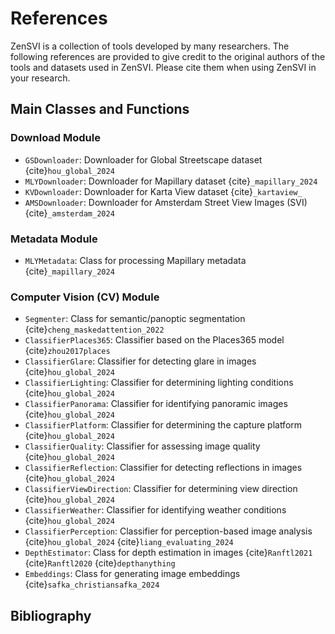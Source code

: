 # References

ZenSVI is a collection of tools developed by many researchers. The following references are provided to give credit to the original authors of the tools and datasets used in ZenSVI. Please cite them when using ZenSVI in your research.

## Main Classes and Functions

### Download Module
- `GSDownloader`: Downloader for Global Streetscape dataset {cite}`hou_global_2024`
- `MLYDownloader`: Downloader for Mapillary dataset {cite}`_mapillary_2024`
- `KVDownloader`: Downloader for Karta View dataset {cite}`_kartaview_`
- `AMSDownloader`: Downloader for Amsterdam Street View Images (SVI) {cite}`_amsterdam_2024`

### Metadata Module
- `MLYMetadata`: Class for processing Mapillary metadata {cite}`_mapillary_2024`

### Computer Vision (CV) Module
- `Segmenter`: Class for semantic/panoptic segmentation {cite}`cheng_maskedattention_2022`
- `ClassifierPlaces365`: Classifier based on the Places365 model {cite}`zhou2017places`
- `ClassifierGlare`: Classifier for detecting glare in images {cite}`hou_global_2024`
- `ClassifierLighting`: Classifier for determining lighting conditions {cite}`hou_global_2024`
- `ClassifierPanorama`: Classifier for identifying panoramic images {cite}`hou_global_2024`
- `ClassifierPlatform`: Classifier for determining the capture platform {cite}`hou_global_2024`
- `ClassifierQuality`: Classifier for assessing image quality {cite}`hou_global_2024`
- `ClassifierReflection`: Classifier for detecting reflections in images {cite}`hou_global_2024`
- `ClassifierViewDirection`: Classifier for determining view direction {cite}`hou_global_2024`
- `ClassifierWeather`: Classifier for identifying weather conditions {cite}`hou_global_2024`
- `ClassifierPerception`: Classifier for perception-based image analysis {cite}`hou_global_2024` {cite}`liang_evaluating_2024`
- `DepthEstimator`: Class for depth estimation in images {cite}`Ranftl2021` {cite}`Ranftl2020` {cite}`depthanything`
- `Embeddings`: Class for generating image embeddings {cite}`safka_christiansafka_2024`

## Bibliography

```{bibliography}